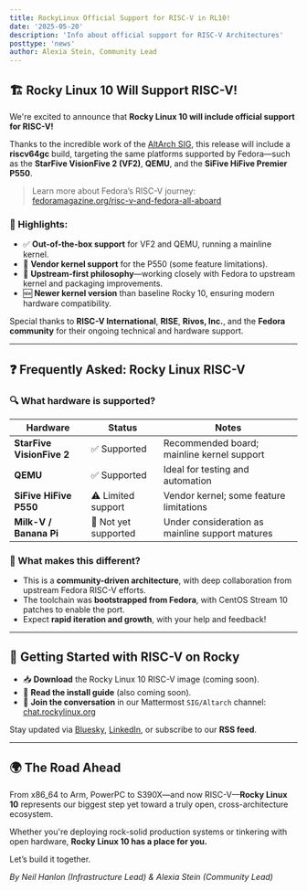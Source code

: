 ```yaml
---
title: RockyLinux Official Support for RISC-V in RL10!
date: '2025-05-20'
description: 'Info about official support for RISC-V Architectures'
posttype: 'news'
author: Alexia Stein, Community Lead
---
```


## 🏗️ Rocky Linux 10 Will Support RISC-V!

We're excited to announce that **Rocky Linux 10 will include official support for RISC-V!**

Thanks to the incredible work of the [AltArch SIG](https://chat.rockylinux.org), this release will include a **riscv64gc** build, targeting the same platforms supported by Fedora—such as the **StarFive VisionFive 2 (VF2)**, **QEMU**, and the **SiFive HiFive Premier P550**.

> Learn more about Fedora’s RISC-V journey:  
> [fedoramagazine.org/risc-v-and-fedora-all-aboard](https://fedoramagazine.org/risc-v-and-fedora-all-aboard/)

### 🔧 Highlights:

- ✅ **Out-of-the-box support** for VF2 and QEMU, running a mainline kernel.
- 🧩 **Vendor kernel support** for the P550 (some feature limitations).
- 🧬 **Upstream-first philosophy**—working closely with Fedora to upstream kernel and packaging improvements.
- 🆕 **Newer kernel version** than baseline Rocky 10, ensuring modern hardware compatibility.

Special thanks to **RISC-V International**, **RISE**, **Rivos, Inc.**, and the **Fedora community** for their ongoing technical and hardware support.

---

## ❓ Frequently Asked: Rocky Linux RISC-V

### 🔍 What hardware is supported?

| Hardware                     | Status                       | Notes                                               |
|-----------------------------|------------------------------|-----------------------------------------------------|
| **StarFive VisionFive 2**   | ✅ Supported                 | Recommended board; mainline kernel support          |
| **QEMU**                    | ✅ Supported                 | Ideal for testing and automation                    |
| **SiFive HiFive P550**      | ⚠️ Limited support          | Vendor kernel; some feature limitations             |
| **Milk-V / Banana Pi**      | 🚧 Not yet supported        | Under consideration as mainline support matures     |

### 🌟 What makes this different?

- This is a **community-driven architecture**, with deep collaboration from upstream Fedora RISC-V efforts.
- The toolchain was **bootstrapped from Fedora**, with CentOS Stream 10 patches to enable the port.
- Expect **rapid iteration and growth**, with your help and feedback!

---

## 🧭 Getting Started with RISC-V on Rocky

- 📥 **Download** the Rocky Linux 10 RISC-V image (coming soon).
- 📘 **Read the install guide** (also coming soon).
- 💬 **Join the conversation** in our Mattermost `SIG/Altarch` channel:  
  [chat.rockylinux.org](https://chat.rockylinux.org)

Stay updated via [Bluesky](https://bsky.app/profile/rockylinux.bsky.social), [LinkedIn](https://www.linkedin.com/company/rocky-linux), or subscribe to our **RSS feed**.

---

## 🌍 The Road Ahead

From x86_64 to Arm, PowerPC to S390X—and now RISC-V—**Rocky Linux 10** represents our biggest step yet toward a truly open, cross-architecture ecosystem.

Whether you're deploying rock-solid production systems or tinkering with open hardware, **Rocky Linux 10 has a place for you.**

Let’s build it together.


*By Neil Hanlon (Infrastructure Lead) & Alexia Stein (Community Lead)*

